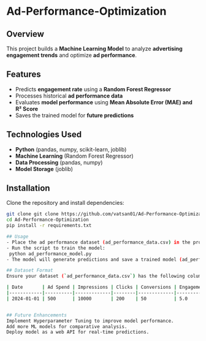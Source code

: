 # Ad-Performance-Optimization

## Overview
This project builds a **Machine Learning Model** to analyze **advertising engagement trends** and optimize **ad performance**.

## Features
- Predicts **engagement rate** using a **Random Forest Regressor**
- Processes historical **ad performance data**
- Evaluates **model performance** using **Mean Absolute Error (MAE) and R² Score**
- Saves the trained model for **future predictions**

## Technologies Used
- **Python** (pandas, numpy, scikit-learn, joblib)
- **Machine Learning** (Random Forest Regressor)
- **Data Processing** (pandas, numpy)
- **Model Storage** (joblib)

## Installation
Clone the repository and install dependencies:
 ```bash
git clone git clone https://github.com/vatsan01/Ad-Performance-Optimization.git
cd Ad-Performance-Optimization
pip install -r requirements.txt

## Usage
- Place the ad performance dataset (ad_performance_data.csv) in the project folder.
- Run the script to train the model:
  python ad_performance_model.py
- The model will generate predictions and save a trained model (ad_performance_model.pkl).

## Dataset Format
Ensure your dataset (`ad_performance_data.csv`) has the following columns:

| Date       | Ad Spend | Impressions | Clicks | Conversions | Engagement Rate |
|------------|----------|-------------|--------|-------------|-----------------|
| 2024-01-01 | 500      | 10000       | 200    | 50          | 5.0             |


## Future Enhancements
Implement Hyperparameter Tuning to improve model performance.
Add more ML models for comparative analysis.
Deploy model as a web API for real-time predictions.



